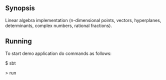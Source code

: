 ## Synopsis

Linear algebra implementation (n-dimensional points, vectors, hyperplanes, determinants, complex numbers, rational fractions).
  
## Running

To start demo application do commands as follows:

$ sbt    
    
\> run

 
